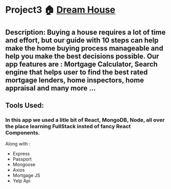 # Project3 :house:  [Dream House](https://newdreamhouse.herokuapp.com)
## Description: Buying a house requires a lot of time and effort, but our guide with 10 steps can help make the home buying process manageable and help you make the best decisions possible. Our app features are : Mortgage Calculator, Search engine that helps user to find the best rated mortgage lenders, home inspectors, home appraisal and many more ...


## Tools Used: 
### In this app we used a litle bit of React, MongoDB, Node, all over the place learning FullStack insted of fancy React Components.
Along with :
* Express 
* Passport
* Mongoose
* Axios
* Mortgage JS
* Yelp Api
